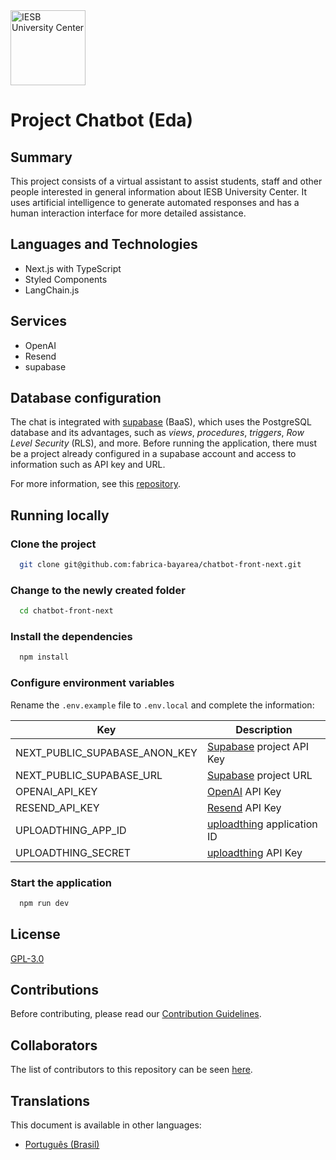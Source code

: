 <img src="https://utfs.io/f/3b0c82a2-c46e-4378-91c0-a19ee1e9f817-gn7svz.png" width="120px" alt="IESB University Center">

# Project Chatbot (Eda)

## Summary

This project consists of a virtual assistant to assist students, staff and other people interested in general information about IESB University Center. It uses artificial intelligence to generate automated responses and has a human interaction interface for more detailed assistance.

## Languages ​​and Technologies

- Next.js with TypeScript
- Styled Components
- LangChain.js

## Services

- OpenAI
- Resend
- supabase

## Database configuration

The chat is integrated with [supabase](https://supabase.com/) (BaaS), which uses the PostgreSQL database and its advantages, such as _views_, _procedures_, _triggers_, _Row Level Security_ (RLS), and more. Before running the application, there must be a project already configured in a supabase account and access to information such as API key and URL.

For more information, see this [repository](https://github.com/fabrica-bayarea/chatbot-dados).

## Running locally

### Clone the project

```bash
  git clone git@github.com:fabrica-bayarea/chatbot-front-next.git
```

### Change to the newly created folder

```bash
  cd chatbot-front-next
```

### Install the dependencies

```bash
  npm install
```

### Configure environment variables

Rename the `.env.example` file to `.env.local` and complete the information:

| Key                           | Description                                            |
| ----------------------------- | ------------------------------------------------------ |
| NEXT_PUBLIC_SUPABASE_ANON_KEY | [Supabase](https://supabase.com/) project API Key      |
| NEXT_PUBLIC_SUPABASE_URL      | [Supabase](https://supabase.com/) project URL          |
| OPENAI_API_KEY                | [OpenAI](https://platform.openai.com/) API Key         |
| RESEND_API_KEY                | [Resend](https://resend.com/) API Key                  |
| UPLOADTHING_APP_ID            | [uploadthing](https://uploadthing.com/) application ID |
| UPLOADTHING_SECRET            | [uploadthing](https://uploadthing.com/) API Key        |

### Start the application

```bash
  npm run dev
```

## License

[GPL-3.0](https://github.com/fabrica-bayarea/chatbot-front-next?tab=GPL-3.0-1-ov-file#readme)

## Contributions

Before contributing, please read our [Contribution Guidelines](/doc/CONTRIBUTING.md).

## Collaborators

The list of contributors to this repository can be seen [here](https://github.com/fabrica-bayarea/chatbot-front-next/graphs/contributors).

## Translations

This document is available in other languages:

- [Português (Brasil)](/doc/translations/README_PT_BR.md)
